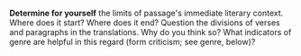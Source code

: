 **Determine for yourself** the limits of passage's immediate literary context. Where does it start? Where does it end? Question the divisions of verses and paragraphs in the translations. Why do you think so? What indicators of genre are helpful in this regard (form criticism; see genre, below)?

